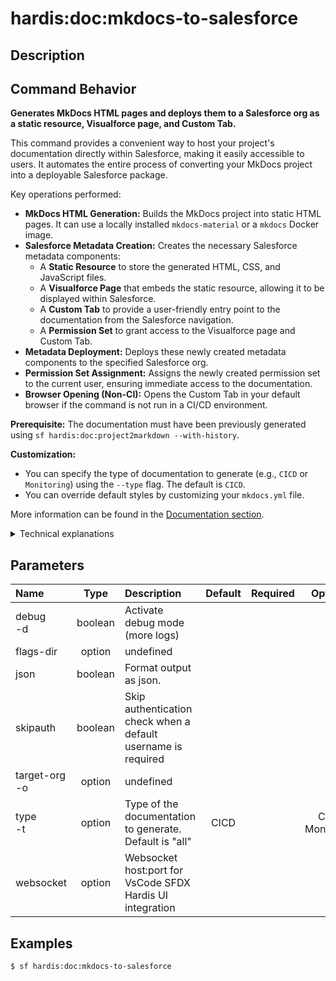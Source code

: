 <!-- This file has been generated with command 'sf hardis:doc:plugin:generate'. Please do not update it manually or it may be overwritten -->
# hardis:doc:mkdocs-to-salesforce

## Description


## Command Behavior
**Generates MkDocs HTML pages and deploys them to a Salesforce org as a static resource, Visualforce page, and Custom Tab.**

This command provides a convenient way to host your project's documentation directly within Salesforce, making it easily accessible to users. It automates the entire process of converting your MkDocs project into a deployable Salesforce package.

Key operations performed:

- **MkDocs HTML Generation:** Builds the MkDocs project into static HTML pages. It can use a locally installed `mkdocs-material` or a `mkdocs` Docker image.
- **Salesforce Metadata Creation:** Creates the necessary Salesforce metadata components:
  - A **Static Resource** to store the generated HTML, CSS, and JavaScript files.
  - A **Visualforce Page** that embeds the static resource, allowing it to be displayed within Salesforce.
  - A **Custom Tab** to provide a user-friendly entry point to the documentation from the Salesforce navigation.
  - A **Permission Set** to grant access to the Visualforce page and Custom Tab.
- **Metadata Deployment:** Deploys these newly created metadata components to the specified Salesforce org.
- **Permission Set Assignment:** Assigns the newly created permission set to the current user, ensuring immediate access to the documentation.
- **Browser Opening (Non-CI):** Opens the Custom Tab in your default browser if the command is not run in a CI/CD environment.

**Prerequisite:** The documentation must have been previously generated using `sf hardis:doc:project2markdown --with-history`.

**Customization:**

- You can specify the type of documentation to generate (e.g., `CICD` or `Monitoring`) using the `--type` flag. The default is `CICD`.
- You can override default styles by customizing your `mkdocs.yml` file.

More information can be found in the [Documentation section](${CONSTANTS.DOC_URL_ROOT}/salesforce-project-documentation/).
<details markdown="1">
<summary>Technical explanations</summary>

The command orchestrates interactions with MkDocs, Salesforce CLI, and file system operations:

- **MkDocs Integration:** It first modifies the `mkdocs.yml` file to ensure compatibility with Salesforce static resources (e.g., setting `use_directory_urls` to `false`). Then, it calls `generateMkDocsHTML()` to build the static HTML content.
- **Temporary SFDX Project:** It creates a temporary SFDX project using `createTempDir` and `createBlankSfdxProject` to stage the generated Salesforce metadata before deployment.
- **Metadata Generation:** It dynamically creates the XML metadata files for the Static Resource, Visualforce Page, Custom Tab, and Permission Set. The HTML content from the MkDocs build is moved into the static resource folder.
- **Salesforce CLI Deployment:** It constructs and executes a `sf project deploy start` command to deploy the generated metadata to the target Salesforce org. It intelligently adds `--test-level RunLocalTests` for production orgs and `--test-level NoTestRun` for sandboxes.
- **Permission Set Assignment:** After successful deployment, it calls `initPermissionSetAssignments` to assign the newly created permission set to the current user.
- **Browser Launch:** For non-CI environments, it uses `execCommand` to open the deployed Custom Tab in the user's default browser.
- **Error Handling and Cleanup:** It includes error handling for deployment failures (e.g., static resource size limits) and ensures that the `mkdocs.yml` file is restored to its original state after execution.
- **File System Operations:** It extensively uses `fs-extra` for file manipulation, including creating directories, moving files, and writing XML content.
</details>


## Parameters

| Name              |  Type   | Description                                                   | Default | Required |       Options       |
|:------------------|:-------:|:--------------------------------------------------------------|:-------:|:--------:|:-------------------:|
| debug<br/>-d      | boolean | Activate debug mode (more logs)                               |         |          |                     |
| flags-dir         | option  | undefined                                                     |         |          |                     |
| json              | boolean | Format output as json.                                        |         |          |                     |
| skipauth          | boolean | Skip authentication check when a default username is required |         |          |                     |
| target-org<br/>-o | option  | undefined                                                     |         |          |                     |
| type<br/>-t       | option  | Type of the documentation to generate. Default is "all"       |  CICD   |          | CICD<br/>Monitoring |
| websocket         | option  | Websocket host:port for VsCode SFDX Hardis UI integration     |         |          |                     |

## Examples

```shell
$ sf hardis:doc:mkdocs-to-salesforce
```


